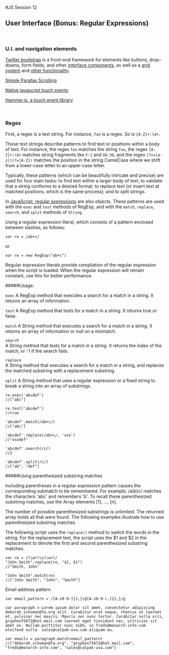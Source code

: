 #JS Session 12


## User Interface (Bonus: Regular Expressions)
<br>


### U.I. and navigation elements

[Twitter bootstrap](http://getbootstrap.com/getting-started/) is a front-end framework for elements like buttons, drop-downs, form fields, and other [interface components](http://getbootstrap.com/components/), as well as a [grid system](http://getbootstrap.com/css/#grid) and [other functionality](http://getbootstrap.com/javascript/).


[Simple Parallax Scrolling](http://pixelcog.github.io/parallax.js/)

[Native javascript touch events](http://tutorials.jenkov.com/responsive-mobile-friendly-web-design/touch-events-in-javascript.html)

[Hammer.js, a touch event library](http://hammerjs.github.io/)

<br>

### Regex

First, a regex is a text string. For instance, `foo` is a regex. So is `[A-Z]+:\d+.`

Those text strings describe patterns to find text or positions within a body of text. For instance, the regex `foo` matches the string `foo`, the regex `[A-Z]+:\d+` matches string fragments like `F:1` and `GO:30`, and the regex `(?<=[a-z])(?=[A-Z])` matches the position in the string CamelCase where we shift from a lower-case letter to an upper-case letter.

Typically, these patterns (which can be beautifully intricate and precise) are used for four main tasks: to find text within a larger body of text; to validate that a string conforms to a desired format; to replace text (or insert text at matched positions, which is the same process); and to split strings. 

In [JavaScript, regular expressions](https://developer.mozilla.org/en-US/docs/Web/JavaScript/Guide/Regular_Expressions) are also objects. These patterns are used with the `exec` and `test` methods of RegExp, and with the `match`, `replace`, `search`, and `split` methods of `String`.

Using a regular expression literal, which consists of a pattern enclosed between slashes, as follows:

	var re = /ab+c/
or

	var re = new RegExp("ab+c")

Regular expression literals provide compilation of the regular expression when the script is loaded. When the regular expression will remain constant, use this for better performance.

#####Usage:

`exec`
A RegExp method that executes a search for a match in a string. It returns an array of information.

`test`
A RegExp method that tests for a match in a string. It returns true or false.

`match`	
A String method that executes a search for a match in a string. It returns an array of information or null on a mismatch.

`search`	
A String method that tests for a match in a string. It returns the index of the match, or -1 if the search fails.

`replace`	
A String method that executes a search for a match in a string, and replaces the matched substring with a replacement substring.

`split`	
A String method that uses a regular expression or a fixed string to break a string into an array of substrings.

	re.exec('abcdef')
	//["abc"]
	
	re.test('abcdef')
	//true
	
	'abcdef'.match(/ab+c/)
	//["abc"]
	
	'abcdef'.replace(/ab+c/, 'xxx')
	//"xxxdef"
	
	'abcdef'.search(/c/)
	//2
	
	'abcdef'.split(/c/)
	//["ab", "def"]
	
#####Using parenthesized substring matches

Including parentheses in a regular expression pattern causes the corresponding submatch to be remembered. For example, /a(b)c/ matches the characters 'abc' and remembers 'b'. To recall these parenthesized substring matches, use the Array elements [1], ..., [n].

The number of possible parenthesized substrings is unlimited. The returned array holds all that were found. The following examples illustrate how to use parenthesized substring matches.

The following script uses the `replace()` method to switch the words in the string. For the replacement text, the script uses the $1 and $2 in the replacement to denote the first and second parenthesized substring matches.

	var re = /(\w+)\s(\w+)/
	"John Smith".replace(re, "$2, $1")
	//"Smith, John"
	
	"John Smith".match(re)
	//["John Smith", "John", "Smith"]
	
	
Email address pattern
	
	var email_pattern = /[A-z0-9-]{1,}\@[A-z0-9-\.]{1,}/g
	
	var paragraph = Lorem ipsum dolor sit amet, consectetur adipiscing deborah_schoman@fa.org elit. Curabitur erat neque, rhoncus ut laoreet et, pulvinar nec mauris. Mauris nec nunc tortor. Curabitur nulla orci, gryphon75672@hot.mail.com laoreet eget tincidunt nec, ultricies sit amet ex. Nullam porttitor nunc nibh, in freds@monarch-info.com eleifend nulla  sales@calpak-usa.com aliquam eu.
	
	var emails = paragraph.match(email_pattern)
	//["deborah_schoman@fa.org", "gryphon75672@hot.mail.com", "freds@monarch-info.com", "sales@calpak-usa.com"]
	
	
	
